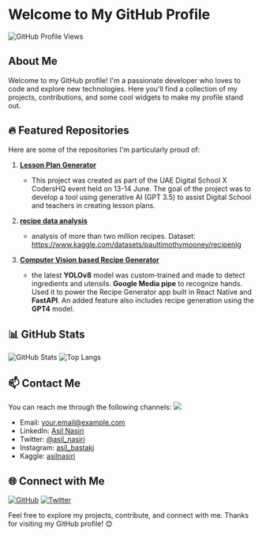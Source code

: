 # Welcome to My GitHub Profile

![GitHub Profile Views](https://komarev.com/ghpvc/?username=asiln&color=blueviolet)

## About Me

Welcome to my GitHub profile! I'm a passionate developer who loves to code and explore new technologies. Here you'll find a collection of my projects, contributions, and some cool widgets to make my profile stand out.

## 🔥 Featured Repositories

Here are some of the repositories I'm particularly proud of:

1. [**Lesson Plan Generator**](https://github.com/asiln/Lesson-Plan-Generator)
   - This project was created as part of the UAE Digital School X CodersHQ event held on 13-14 June. The goal of the project was to develop a tool using generative AI (GPT 3.5) to assist Digital School and  teachers in creating lesson plans.

2. [**recipe data analysis**](https://github.com/asiln/recipe-data-analysis)
   - analysis of more than two million recipes. Dataset: https://www.kaggle.com/datasets/paultimothymooney/recipenlg

3. [**Computer Vision based Recipe Generator**](https://github.com/R-e-v-a-n-t-h/ChefOMatic)
   - the latest **YOLOv8** model was custom‑trained and made to detect ingredients and utensils. **Google Media pipe** to recognize hands. Used it
to power the Recipe Generator app built in React Native and **FastAPI**. An added feature also includes recipe generation using the **GPT4** model.

## 📊 GitHub Stats

![GitHub Stats](https://github-readme-stats.vercel.app/api?username=asiln&show_icons=true&theme=radical)
![Top Langs](https://github-readme-stats.vercel.app/api/top-langs/?username=asiln&layout=compact&theme=radical)

## 📫 Contact Me

You can reach me through the following channels:
<a href="https://www.linkedin.com/in/asiln/" style="border-radius: 8px"><img src="https://img.shields.io/badge/LinkedIn-0077B5?style=for-the-badge&logo=linkedin&logoColor=white"></a>
- Email: [your.email@example.com](mailto:asilnasiri@outlook.com)
- LinkedIn: [Asil Nasiri](https://www.linkedin.com/in/asiln/)
- Twitter: [@asil_nasiri](https://twitter.com/asil_nasiri)
- Instagram: [asil_bastaki](https://www.instagram.com/asil_bastaki/)
- Kaggle: [asilnasiri](https://www.kaggle.com/asilnasiri)
## 🌐 Connect with Me

[![GitHub](https://img.shields.io/github/followers/asiln?label=Follow&style=social)](https://github.com/asiln)
[![Twitter](https://img.shields.io/twitter/follow/asil_nasiri?style=social)](https://twitter.com/asil_nasiri)

Feel free to explore my projects, contribute, and connect with me. Thanks for visiting my GitHub profile! 😊

<!--
**asiln/asiln** is a ✨ _special_ ✨ repository because its `README.md` (this file) appears on your GitHub profile.

Here are some ideas to get you started:

- 🔭 I’m currently working on ...
- 🌱 I’m currently learning ...
- 👯 I’m looking to collaborate on ...
- 🤔 I’m looking for help with ...
- 💬 Ask me about ...
- 📫 How to reach me: ...
- 😄 Pronouns: ...
- ⚡ Fun fact: ...
-->


